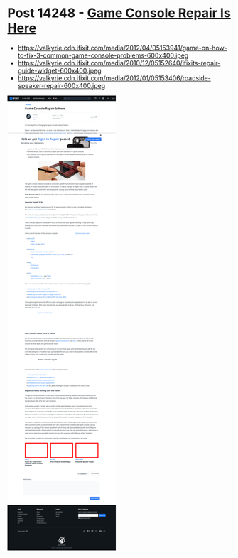 # Post 14248 - [Game Console Repair Is Here](https://www.ifixit.com/News/14248/game-console-repair)

- https://valkyrie.cdn.ifixit.com/media/2012/04/05153941/game-on-how-to-fix-3-common-game-console-problems-600x400.jpeg
- https://valkyrie.cdn.ifixit.com/media/2010/12/05152640/ifixits-repair-guide-widget-600x400.jpeg
- https://valkyrie.cdn.ifixit.com/media/2012/01/05153406/roadside-speaker-repair-600x400.jpeg

![screencap](screenshots/70adf9f4-4607-4e91-9115-a1717d04232e.png)
